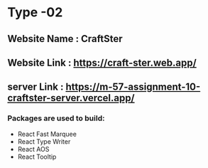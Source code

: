 # Type -02 
## Website Name : CraftSter

## Website Link : https://craft-ster.web.app/
## server Link : https://m-57-assignment-10-craftster-server.vercel.app/



### Packages are used to build: 
* React Fast Marquee
* React Type Writer
* React AOS
* React Tooltip